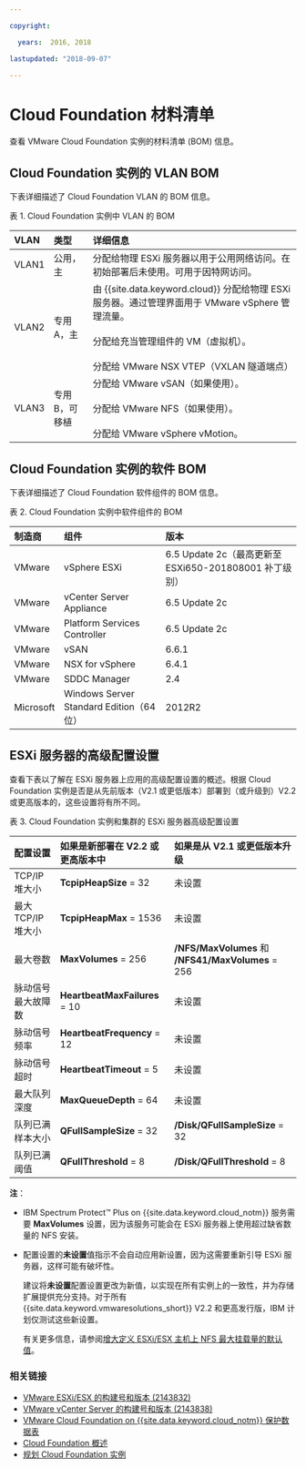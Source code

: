```yaml
---

copyright:

  years:  2016, 2018

lastupdated: "2018-09-07"

---
```


# Cloud Foundation 材料清单

查看 VMware Cloud Foundation 实例的材料清单 (BOM) 信息。

## Cloud Foundation 实例的 VLAN BOM

下表详细描述了 Cloud Foundation VLAN 的 BOM 信息。

表 1. Cloud Foundation 实例中 VLAN 的 BOM

|VLAN|类型|详细信息|
|:----------|:----------|:-------------|
|VLAN1|公用，主|分配给物理 ESXi 服务器以用于公用网络访问。在初始部署后未使用。可用于因特网访问。|
|VLAN2|专用 A，主|由 {{site.data.keyword.cloud}} 分配给物理 ESXi 服务器。通过管理界面用于 VMware vSphere 管理流量。<br><br>分配给充当管理组件的 VM（虚拟机）。<br><br>分配给 VMware NSX VTEP（VXLAN 隧道端点）|
|VLAN3|专用 B，可移植|分配给 VMware vSAN（如果使用）。<br><br>分配给 VMware NFS（如果使用）。<br><br>分配给 VMware vSphere vMotion。|

## Cloud Foundation 实例的软件 BOM

下表详细描述了 Cloud Foundation 软件组件的 BOM 信息。

表 2. Cloud Foundation 实例中软件组件的 BOM

|制造商|组件|版本|
|:-------------|:-----------------------------------------|:-------------|
|VMware|vSphere ESXi|6.5 Update 2c（最高更新至 ESXi650-201808001 补丁级别）|
|VMware|vCenter Server Appliance|6.5 Update 2c|
|VMware|Platform Services Controller|6.5 Update 2c|
|VMware|vSAN|6.6.1|
|VMware|NSX for vSphere|6.4.1|
|VMware|SDDC Manager|2.4|
|Microsoft|Windows Server Standard Edition（64 位）|2012R2|

## ESXi 服务器的高级配置设置

查看下表以了解在 ESXi 服务器上应用的高级配置设置的概述。根据 Cloud Foundation 实例是否是从先前版本（V2.1 或更低版本）部署到（或升级到）V2.2 或更高版本的，这些设置将有所不同。

表 3. Cloud Foundation 实例和集群的 ESXi 服务器高级配置设置

|配置设置|如果是新部署在 V2.2 或更高版本中|如果是从 V2.1 或更低版本升级|   
|:------------- |:------------- |:------------- |
|TCP/IP 堆大小|**TcpipHeapSize** = 32|未设置|
|最大 TCP/IP 堆大小|**TcpipHeapMax** = 1536|未设置|  
|最大卷数|**MaxVolumes** = 256|**/NFS/MaxVolumes** 和 **/NFS41/MaxVolumes** = 256|  
|脉动信号最大故障数|**HeartbeatMaxFailures** = 10|未设置|  
|脉动信号频率|**HeartbeatFrequency** = 12|未设置|  
|脉动信号超时|**HeartbeatTimeout** = 5|未设置|
|最大队列深度|**MaxQueueDepth** = 64|未设置|
|队列已满样本大小|**QFullSampleSize** = 32|**/Disk/QFullSampleSize** = 32|
|队列已满阈值|**QFullThreshold** = 8|**/Disk/QFullThreshold** = 8|

**注**：
* IBM Spectrum Protect&trade; Plus on {{site.data.keyword.cloud_notm}} 服务需要 **MaxVolumes** 设置，因为该服务可能会在 ESXi 服务器上使用超过缺省数量的 NFS 安装。
* 配置设置的**未设置**值指示不会自动应用新设置，因为这需要重新引导 ESXi 服务器，这样可能有破坏性。

  建议将**未设置**配置设置更改为新值，以实现在所有实例上的一致性，并为存储扩展提供充分支持。对于所有 {{site.data.keyword.vmwaresolutions_short}} V2.2 和更高发行版，IBM 计划仅测试这些新设置。

  有关更多信息，请参阅[增大定义 ESXi/ESX 主机上 NFS 最大挂载量的默认值](https://kb.vmware.com/s/article/2239)。

### 相关链接

* [VMware ESXi/ESX 的构建号和版本 (2143832)](https://kb.vmware.com/s/article/2143832)
* [VMware vCenter Server 的构建号和版本 (2143838)](https://kb.vmware.com/s/article/2143838)
* [VMware Cloud Foundation on {{site.data.keyword.cloud_notm}} 保护数据表](https://www.ibm.com/software/reports/compatibility/clarity-reports/report/html/softwareReqsForProduct?deliverableId=C87A0EC07E7311E6BA51E79BE9476040)
* [Cloud Foundation 概述](sd_cloudfoundationoverview.html)
* [规划 Cloud Foundation 实例](sd_planning.html)
